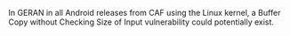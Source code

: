 In GERAN in all Android releases from CAF using the Linux kernel, a Buffer Copy without Checking Size of Input vulnerability could potentially exist.